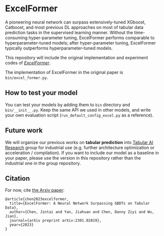 # ExcelFormer

A pioneering neural network can surpass extensively-tuned XGboost, Catboost, and most previous DL approaches on most of tabular data prediction tasks in the supervised learning manner. Without the time-consuming hyper-parameter tuning, ExcelFormer performs comparable to hyperparameter-tuned models; after hyper-parameter tuning, ExcelFormer typically outperforms hyperparameter-tuned models.

This repository will include the original implementation and experiment codes of [*ExcelFormer*](https://arxiv.org/abs/2301.02819).

The implementation of ExcelFormer in the original paper is `bin/excel_former.py`.


## How to test your model

You can test your models by adding them to `bin` directory and `bin/__init__.py`. Keep the same API we used in other models, and write your own evaluation script (`run_default_config_excel.py` as a reference).

## Future work

We will organize our previous works on **tabular prediction** into [Tabular AI Research](https://github.com/pytabular-ai) group for industrial use (e.g. further architecture optimization or acceleration / compilation). If you want to include our model as a baseline in your paper, please use the version in this repository rather than the industrial one in the group repository.


## Citation

For now, cite [the Arxiv paper](https://arxiv.org/abs/2301.02819):

```
@article{chen2023excelformer,
  title={ExcelFormer: A Neural Network Surpassing GBDTs on Tabular Data},
  author={Chen, Jintai and Yan, Jiahuan and Chen, Danny Ziyi and Wu, Jian},
  journal={arXiv preprint arXiv:2301.02819},
  year={2023}
}
```
